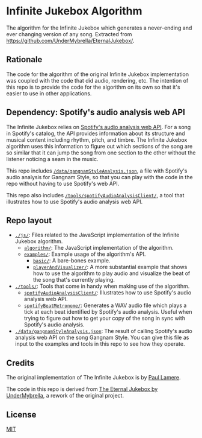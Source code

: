 # Infinite Jukebox Algorithm

The algorithm for the Infinite Jukebox which generates a never-ending and ever changing version of any song. Extracted from https://github.com/UnderMybrella/EternalJukebox/.

## Rationale
The code for the algorithm of the original Infinite Jukebox implementation was coupled with the code that did audio, rendering, etc. The intention of this repo is to provide the code for the algorithm on its own so that it's easier to use in other applications.

## Dependency: Spotify's audio analysis web API
The Infinite Jukebox relies on [Spotify's audio analysis web API](https://developer.spotify.com/documentation/web-api/reference/get-audio-analysis). For a song in Spotify's catalog, the API provides information about its structure and musical content including rhythm, pitch, and timbre. The Infinite Jukebox algorithm uses this information to figure out which sections of the song are so similar that it can jump the song from one section to the other without the listener noticing a seam in the music.

This repo includes [`/data/gangnamStyleAnalysis.json`](./data/gangnamStyleAnalysis.json), a file with Spotify's audio analysis for Gangnam Style, so that you can play with the code in the repo without having to use Spotify's web API.

This repo also includes [`/tools/spotifyAudioAnalysisClient/`](./tools/spotifyAudioAnalysisClient/), a tool that illustrates how to use Spotify's audio analysis web API.

## Repo layout
- [`./js/`](./js/): Files related to the JavaScript implementation of the Infinite Jukebox algorithm.
  - [`algorithm/`](./js/algorithm/): The JavaScript implementation of the algorithm.
  - [`examples/`](./js/examples/): Example usage of the algorithm's API.
    - [`basic/`](./js/examples/basic/): A bare-bones example.
    - [`playerAndVisualizer/`](./js/examples/playerAndVisualizer/): A more substantial example that shows how to use the algorithm to play audio and visualize the beat of the song that's currently playing.
- [`./tools/`](./tools/): Tools that come in handy when making use of the algorithm.
  - [`spotifyAudioAnalysisClient/`](./tools/spotifyAudioAnalysisClient/): Illustrates how to use Spotify's audio analysis web API.
  - [`spotifyBeatMetronome/`](./tools/spotifyBeatMetronome/): Generates a WAV audio file which plays a tick at each beat identified by Spotify's audio analysis. Useful when trying to figure out how to get your copy of the song in sync with Spotify's audio analysis.
- [`./data/gangnamStyleAnalysis.json`](./data/gangnamStyleAnalysis.json): The result of calling Spotify's audio analysis web API on the song Gangnam Style. You can give this file as input to the examples and tools in this repo to see how they operate.

## Credits
The original implementation of The Infinite Jukebox is by [Paul Lamere](https://musicmachinery.com/2012/11/12/the-infinite-jukebox/).

The code in this repo is derived from [The Eternal Jukebox by UnderMybrella](https://github.com/UnderMybrella/EternalJukebox/), a rework of the original project.

## License
[MIT](./LICENSE)
